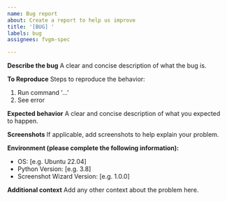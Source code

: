 ```yaml
---
name: Bug report
about: Create a report to help us improve
title: '[BUG] '
labels: bug
assignees: fvgm-spec

---
```


**Describe the bug**
A clear and concise description of what the bug is.

**To Reproduce**
Steps to reproduce the behavior:
1. Run command '...'
2. See error

**Expected behavior**
A clear and concise description of what you expected to happen.

**Screenshots**
If applicable, add screenshots to help explain your problem.

**Environment (please complete the following information):**
 - OS: [e.g. Ubuntu 22.04]
 - Python Version: [e.g. 3.8]
 - Screenshot Wizard Version: [e.g. 1.0.0]

**Additional context**
Add any other context about the problem here.
